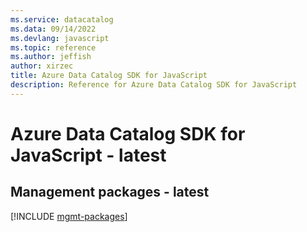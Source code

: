 ```yaml
---
ms.service: datacatalog
ms.data: 09/14/2022
ms.devlang: javascript
ms.topic: reference
ms.author: jeffish
author: xirzec
title: Azure Data Catalog SDK for JavaScript
description: Reference for Azure Data Catalog SDK for JavaScript
---
```

# Azure Data Catalog SDK for JavaScript - latest

## Management packages - latest
[!INCLUDE [mgmt-packages](data-catalog-mgmt-index.md)]